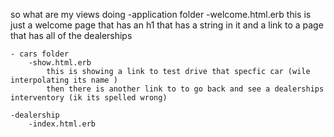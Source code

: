 so what are my views doing 
    -application folder 
        -welcome.html.erb 
            this is just a welcome page that has an h1 that has a string in it and a link to a page that has
            all of the dealerships 

    - cars folder 
        -show.html.erb 
            this is showing a link to test drive that specfic car (wile interpolating its name )
            then there is another link to to go back and see a dealerships interventory (ik its spelled wrong)

    -dealership
        -index.html.erb
     

